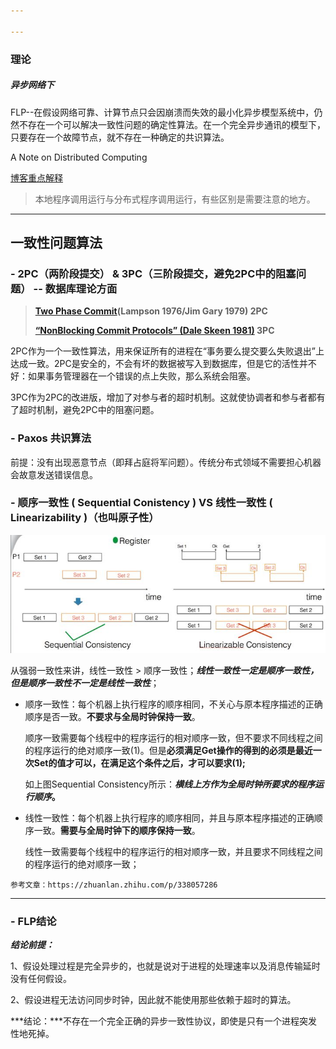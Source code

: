 ```yaml
---

---
```


### 理论

##### 异步网络下

​	FLP--在假设网络可靠、计算节点只会因崩溃而失效的最小化异步模型系统中，仍然不存在一个可以解决一致性问题的确定性算法。在一个完全异步通讯的模型下，只要存在一个故障节点，就不存在一种确定的共识算法。

A Note on Distributed Computing

[博客重点解释](https://blog.csdn.net/u013354486/article/details/103935264)

> 本地程序调用运行与分布式程序调用运行，有些区别是需要注意的地方。

---

## 一致性问题算法

### -  2PC（两阶段提交） &   3PC（三阶段提交，避免2PC中的阻塞问题）  --  数据库理论方面

> **[Two Phase Commit](https://link.zhihu.com/?target=https%3A//www.microsoft.com/en-us/research/wp-content/uploads/2016/05/ccontrol.zip)(Lampson 1976/Jim Gary 1979)    2PC**
>
> **[“NonBlocking Commit Protocols” (Dale Skeen 1981)](https://link.zhihu.com/?target=http%3A//www.cs.cornell.edu/courses/cs614/2004sp/papers/Ske81.pdf)    3PC**

​	2PC作为一个一致性算法，用来保证所有的进程在“事务要么提交要么失败退出”上达成一致。2PC是安全的，不会有坏的数据被写入到数据库，但是它的活性并不好：如果事务管理器在一个错误的点上失败，那么系统会阻塞。

​	3PC作为2PC的改进版，增加了对参与者的超时机制。这就使协调者和参与者都有了超时机制，避免2PC中的阻塞问题。

### -  Paxos 共识算法

前提：没有出现恶意节点（即拜占庭将军问题）。传统分布式领域不需要担心机器会故意发送错误信息。



### -  顺序一致性 ( Sequential Conistency )  VS  线性一致性 ( Linearizability )（也叫原子性）

![Sequential_Linearizability.jpg](./images/Consistency/Sequential_Linearizability.jpg)

从强弱一致性来讲，线性一致性  >  顺序一致性；***线性一致性一定是顺序一致性，但是顺序一致性不一定是线性一致性***；

- 顺序一致性：每个机器上执行程序的顺序相同，不关心与原本程序描述的正确顺序是否一致。**不要求与全局时钟保持一致**。

  顺序一致需要每个线程中的程序运行的相对顺序一致，但不要求不同线程之间的程序运行的绝对顺序一致(1)。但是**必须满足Get操作的得到的必须是最近一次Set的值才可以，在满足这个条件之后，才可以要求(1);**

  如上图Sequential Consistency所示：***横线上方作为全局时钟所要求的程序运行顺序*。**

- 线性一致性：每个机器上执行程序的顺序相同，并且与原本程序描述的正确顺序一致。**需要与全局时钟下的顺序保持一致**。

  线性一致需要每个线程中的程序运行的相对顺序一致，并且要求不同线程之间的程序运行的绝对顺序一致；

```
参考文章：https://zhuanlan.zhihu.com/p/338057286
```



---

### -  FLP结论

***结论前提：***

1、假设处理过程是完全异步的，也就是说对于进程的处理速率以及消息传输延时没有任何假设。

2、假设进程无法访问同步时钟，因此就不能使用那些依赖于超时的算法。

***结论：***不存在一个完全正确的异步一致性协议，即使是只有一个进程突发性地死掉。